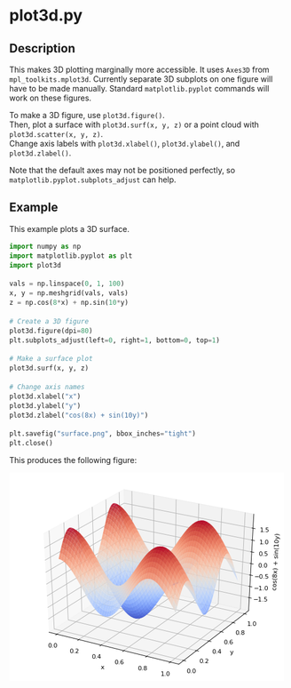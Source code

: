 # plot3d.py

## Description

This makes 3D plotting marginally more accessible. It uses `Axes3D` from `mpl_toolkits.mplot3d`. Currently separate 3D subplots on one figure will have to be made manually. Standard `matplotlib.pyplot` commands will work on these figures.

To make a 3D figure, use `plot3d.figure()`.   
Then, plot a surface with `plot3d.surf(x, y, z)` or a point cloud with `plot3d.scatter(x, y, z)`.   
Change axis labels with `plot3d.xlabel()`, `plot3d.ylabel()`, and `plot3d.zlabel()`.

Note that the default axes may not be positioned perfectly, so `matplotlib.pyplot.subplots_adjust` can help.


## Example

This example plots a 3D surface.

```python
import numpy as np
import matplotlib.pyplot as plt
import plot3d

vals = np.linspace(0, 1, 100)
x, y = np.meshgrid(vals, vals)
z = np.cos(8*x) + np.sin(10*y)

# Create a 3D figure
plot3d.figure(dpi=80)
plt.subplots_adjust(left=0, right=1, bottom=0, top=1)

# Make a surface plot
plot3d.surf(x, y, z)

# Change axis names
plot3d.xlabel("x")
plot3d.ylabel("y")
plot3d.zlabel("cos(8x) + sin(10y)")

plt.savefig("surface.png", bbox_inches="tight")
plt.close()
```

This produces the following figure:

![surface.png](surface.png)